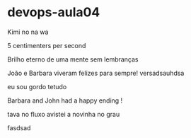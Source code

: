 # devops-aula04


Kimi no na wa

5 centimenters per second

Brilho eterno de uma mente sem lembranças


João e Barbara viveram felizes para sempre!
 versadsauhdsa

eu sou gordo tetudo

Barbara and John had a happy ending !


tava no fluxo avistei a novinha no grau


fasdsad
